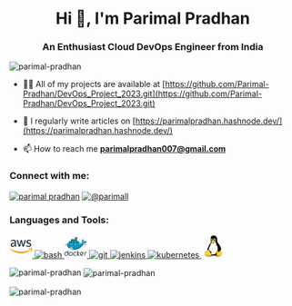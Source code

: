 <h1 align="center">Hi 👋, I'm Parimal Pradhan</h1>
<h3 align="center">An Enthusiast Cloud DevOps Engineer from India</h3>

<p align="left"> <img src="https://komarev.com/ghpvc/?username=parimal-pradhan&label=Profile%20views&color=0e75b6&style=flat" alt="parimal-pradhan" /> </p>

- 👨‍💻 All of my projects are available at [https://github.com/Parimal-Pradhan/DevOps_Project_2023.git](https://github.com/Parimal-Pradhan/DevOps_Project_2023.git)

- 📝 I regularly write articles on [https://parimalpradhan.hashnode.dev/](https://parimalpradhan.hashnode.dev/)

- 📫 How to reach me **parimalpradhan007@gmail.com**

<h3 align="left">Connect with me:</h3>
<p align="left">
<a href="https://linkedin.com/in/parimal pradhan" target="blank"><img align="center" src="https://raw.githubusercontent.com/rahuldkjain/github-profile-readme-generator/master/src/images/icons/Social/linked-in-alt.svg" alt="parimal pradhan" height="30" width="40" /></a>
<a href="https://hashnode.com/@parimall" target="blank"><img align="center" src="https://raw.githubusercontent.com/rahuldkjain/github-profile-readme-generator/master/src/images/icons/Social/hashnode.svg" alt="@parimall" height="30" width="40" /></a>
</p>

<h3 align="left">Languages and Tools:</h3>
<p align="left"> <a href="https://aws.amazon.com" target="_blank" rel="noreferrer"> <img src="https://raw.githubusercontent.com/devicons/devicon/master/icons/amazonwebservices/amazonwebservices-original-wordmark.svg" alt="aws" width="40" height="40"/> </a> <a href="https://www.gnu.org/software/bash/" target="_blank" rel="noreferrer"> <img src="https://www.vectorlogo.zone/logos/gnu_bash/gnu_bash-icon.svg" alt="bash" width="40" height="40"/> </a> <a href="https://www.docker.com/" target="_blank" rel="noreferrer"> <img src="https://raw.githubusercontent.com/devicons/devicon/master/icons/docker/docker-original-wordmark.svg" alt="docker" width="40" height="40"/> </a> <a href="https://git-scm.com/" target="_blank" rel="noreferrer"> <img src="https://www.vectorlogo.zone/logos/git-scm/git-scm-icon.svg" alt="git" width="40" height="40"/> </a> <a href="https://www.jenkins.io" target="_blank" rel="noreferrer"> <img src="https://www.vectorlogo.zone/logos/jenkins/jenkins-icon.svg" alt="jenkins" width="40" height="40"/> </a> <a href="https://kubernetes.io" target="_blank" rel="noreferrer"> <img src="https://www.vectorlogo.zone/logos/kubernetes/kubernetes-icon.svg" alt="kubernetes" width="40" height="40"/> </a> <a href="https://www.linux.org/" target="_blank" rel="noreferrer"> <img src="https://raw.githubusercontent.com/devicons/devicon/master/icons/linux/linux-original.svg" alt="linux" width="40" height="40"/> </a> </p>

<p><img align="left" src="https://github-readme-stats.vercel.app/api/top-langs?username=parimal-pradhan&show_icons=true&locale=en&layout=compact" alt="parimal-pradhan" /></p>

<p>&nbsp;<img align="center" src="https://github-readme-stats.vercel.app/api?username=parimal-pradhan&show_icons=true&locale=en" alt="parimal-pradhan" /></p>

<p><img align="center" src="https://github-readme-streak-stats.herokuapp.com/?user=parimal-pradhan&" alt="parimal-pradhan" /></p>
